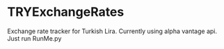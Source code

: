 # TRYExchangeRates
Exchange rate tracker for Turkish Lira.
Currently using alpha vantage api.
Just run RunMe.py
